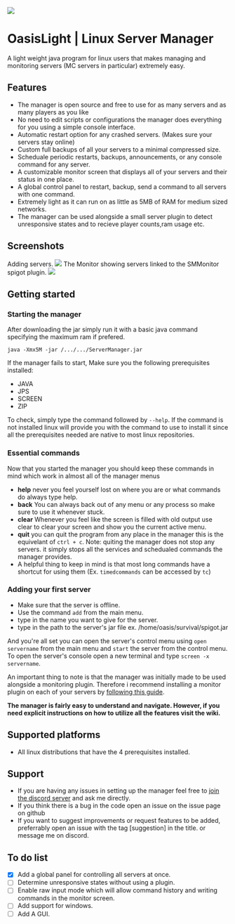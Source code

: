 ![](https://github.com/OasisArtisan/OasisLight-ServerManager/blob/master/Graphics/OasisLight_Banner.png?raw=true)
# OasisLight | Linux Server Manager
A light weight java program for linux users that makes managing and monitoring servers (MC servers in particular) extremely easy.

## Features
- The manager is open source and free to use for as many servers and as many players as you like
- No need to edit scripts or configurations the manager does everything for you using a simple console interface.
- Automatic restart option for any crashed servers. (Makes sure your servers stay online)
- Custom full backups of all your servers to a minimal compressed size.
- Scheduale periodic restarts, backups, announcements, or any console command for any server.
- A customizable monitor screen that displays all of your servers and their status in one place.
- A global control panel to restart, backup, send a command to all servers with one command.
- Extremely light as it can run on as little as 5MB of RAM for medium sized networks.
- The manager can be used alongside a small server plugin to detect unresponsive states and to recieve player counts,ram usage etc.
## Screenshots
Adding servers.
![](https://github.com/OasisArtisan/OasisLight-ServerManager/blob/master/Screenshots/Adding_Servers.png?raw=true)
The Monitor showing servers linked to the SMMonitor spigot plugin.
![](https://github.com/OasisArtisan/OasisLight-ServerManager/blob/master/Screenshots/Monitor.png?raw=true)
## Getting started
### Starting the manager
After downloading the jar simply run it with a basic java command specifying the maximum ram if prefered.
```
java -Xmx5M -jar /.../.../ServerManager.jar
```
If the manager fails to start, Make sure you the following prerequisites installed:
- JAVA
- JPS
- SCREEN
- ZIP

To check, simply type the command followed by `--help`. If the command is not installed linux will provide you with the command to use to install it since all the prerequisites needed are native to most linux repositories.

### Essential commands
Now that you started the manager you should keep these commands in mind which work in almost all of the manager menus
- **help** never you feel yourself lost on where you are or what commands do always type help.
- **back** You can always back out of any menu or any process so make sure to use it whenever stuck.
- **clear** Whenever you feel like the screen is filled with old output use clear to clear your screen and show you the current active menu.
- **quit** you can quit the program from any place in the manager this is the equivelant of `ctrl + c`.
Note: quiting the manager does not stop any servers. it simply stops all the services and schedualed commands the manager provides.
- A helpful thing to keep in mind is that most long commands have a shortcut for using them (Ex. `timedcommands` can be accessed by `tc`)
### Adding your first server
- Make sure that the server is offline.
- Use the command `add` from the main menu.
- type in the name you want to give for the server.
- type in the path to the server's jar file ex. /home/oasis/survival/spigot.jar

And you're all set you can open the server's control menu using `open servername` from the main menu and `start` the server from the control menu.
To open the server's console open a new terminal and type `screen -x servername`.

An important thing to note is that the manager was initially made to be used alongside a monitoring plugin. Therefore i recommend installing a monitor plugin on each of your servers by [following this guide](https://github.com/OasisArtisan/OasisLight-ServerManager/wiki/Using-Monitor-Plugins).

**The manager is fairly easy to understand and navigate. However, if you need explicit instructions on how to utilize all the features visit the wiki.**

## Supported platforms
- All linux distributions that have the 4 prerequisites installed.

## Support
- If you are having any issues in setting up the manager feel free to [join the discord server](https://discord.gg/cHFMXGz) and ask me directly.
- If you think there is a bug in the code open an issue on the issue page on github
- If you want to suggest improvements or request features to be added, preferrably open an issue with the tag [suggestion] in the title. or message me on discord.

## To do list
- [x] Add a global panel for controlling all servers at once.
- [ ] Determine unresponsive states without using a plugin.
- [ ] Enable raw input mode which will allow command history and writing commands in the monitor screen.
- [ ] Add support for windows.
- [ ] Add A GUI.
